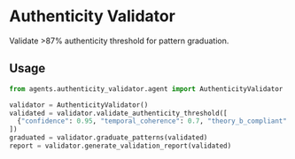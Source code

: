 # Authenticity Validator

Validate >87% authenticity threshold for pattern graduation.

## Usage
```python
from agents.authenticity_validator.agent import AuthenticityValidator

validator = AuthenticityValidator()
validated = validator.validate_authenticity_threshold([
  {"confidence": 0.95, "temporal_coherence": 0.7, "theory_b_compliant": True, "precision": 7.6},
])
graduated = validator.graduate_patterns(validated)
report = validator.generate_validation_report(validated)
```
